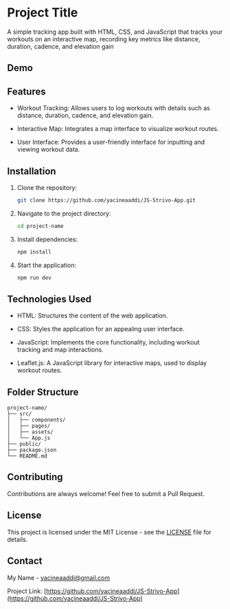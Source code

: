 # Project Title

A simple tracking app built with HTML, CSS, and JavaScript that tracks your workouts on an interactive map, recording key metrics like distance, duration, cadence, and elevation gain

## Demo



## Features

- Workout Tracking: Allows users to log workouts with details such as distance, duration, cadence, and elevation gain.

- Interactive Map: Integrates a map interface to visualize workout routes.

- User Interface: Provides a user-friendly interface for inputting and viewing workout data.

## Installation

1. Clone the repository:

   ```bash
   git clone https://github.com/yacineaaddi/JS-Strivo-App.git
   ```

2. Navigate to the project directory:

   ```bash
   cd project-name
   ```

3. Install dependencies:

   ```bash
   npm install
   ```

4. Start the application:

   ```bash
   npm run dev
   ```

## Technologies Used

- HTML: Structures the content of the web application.

- CSS: Styles the application for an appealing user interface.

- JavaScript: Implements the core functionality, including workout tracking and map interactions.

- Leaflet.js: A JavaScript library for interactive maps, used to display workout routes.

## Folder Structure

```
project-name/
├── src/
│   ├── components/
│   ├── pages/
│   ├── assets/
│   └── App.js
├── public/
├── package.json
└── README.md
```

## Contributing

Contributions are always welcome! Feel free to submit a Pull Request.

## License

This project is licensed under the MIT License - see the [LICENSE](LICENSE) file for details.

## Contact

My Name - [yacineaaddi@gmail.com](yacineaaddi@gmail.com)

Project Link: [https://github.com/yacineaaddi/JS-Strivo-App](https://github.com/yacineaaddi/JS-Strivo-App)
